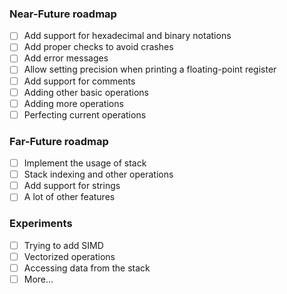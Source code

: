 ### Near-Future roadmap
- [ ] Add support for hexadecimal and binary notations
- [ ] Add proper checks to avoid crashes
- [ ] Add error messages
- [ ] Allow setting precision when printing a floating-point register
- [ ] Add support for comments
- [ ] Adding other basic operations
- [ ] Adding more operations
- [ ] Perfecting current operations

### Far-Future roadmap
- [ ] Implement the usage of stack
- [ ] Stack indexing and other operations
- [ ] Add support for strings
- [ ] A lot of other features

### Experiments
- [ ] Trying to add SIMD
- [ ] Vectorized operations
- [ ] Accessing data from the stack
- [ ] More...
